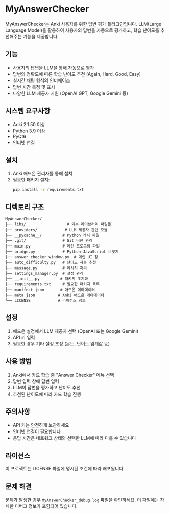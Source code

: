 # MyAnswerChecker

MyAnswerChecker는 Anki 사용자를 위한 답변 평가 플러그인입니다. LLM(Large Language Model)을 활용하여 사용자의 답변을 자동으로 평가하고, 학습 난이도를 추천해주는 기능을 제공합니다.

## 기능

- 사용자의 답변을 LLM을 통해 자동으로 평가
- 답변의 정확도에 따른 학습 난이도 추천 (Again, Hard, Good, Easy)
- 실시간 채팅 형식의 인터페이스
- 답변 시간 측정 및 표시
- 다양한 LLM 제공자 지원 (OpenAI GPT, Google Gemini 등)

## 시스템 요구사항

- Anki 2.1.50 이상
- Python 3.9 이상
- PyQt6
- 인터넷 연결

## 설치

1. Anki 애드온 관리자를 통해 설치
2. 필요한 패키지 설치:
   ```bash
   pip install -r requirements.txt
   ```

## 디렉토리 구조

```
MyAnswerChecker/
├── libs/                  # 외부 라이브러리 파일들
├── providers/            # LLM 제공자 관련 모듈
├── __pycache__/         # Python 캐시 파일
├── .git/                # Git 버전 관리
├── main.py              # 메인 프로그램 파일
├── bridge.py            # Python-JavaScript 브릿지
├── answer_checker_window.py  # 메인 UI 창
├── auto_difficulty.py   # 난이도 자동 추천
├── message.py           # 메시지 처리
├── settings_manager.py  # 설정 관리
├── __init__.py         # 패키지 초기화
├── requirements.txt     # 필요한 패키지 목록
├── manifest.json       # 애드온 메타데이터
├── meta.json          # Anki 애드온 메타데이터
└── LICENSE            # 라이선스 정보
```

## 설정

1. 애드온 설정에서 LLM 제공자 선택 (OpenAI 또는 Google Gemini)
2. API 키 입력
3. 필요한 경우 기타 설정 조정 (온도, 난이도 임계값 등)

## 사용 방법

1. Anki에서 카드 학습 중 "Answer Checker" 메뉴 선택
2. 답변 입력 창에 답변 입력
3. LLM이 답변을 평가하고 난이도 추천
4. 추천된 난이도에 따라 카드 학습 진행

## 주의사항

- API 키는 안전하게 보관하세요
- 인터넷 연결이 필요합니다
- 응답 시간은 네트워크 상태와 선택한 LLM에 따라 다를 수 있습니다

## 라이선스

이 프로젝트는 LICENSE 파일에 명시된 조건에 따라 배포됩니다.

## 문제 해결

문제가 발생한 경우 `MyAnswerChecker_debug.log` 파일을 확인하세요. 이 파일에는 자세한 디버그 정보가 포함되어 있습니다.
